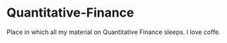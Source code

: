 # Quantitative-Finance
Place in which all my material on Quantitative Finance sleeps.
I love coffe.
